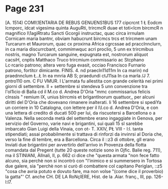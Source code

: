 # Page 231

[A. 1514) COMl\1ENTARlA DE REBUS GENUENS1BUS 177 cipcrcnt 1 Ł Eodcm lcmporc, idcat vigesima quinta AuguRti, trircmcR duae et toti<lcm bircmcR n magnifico l\1agiRtratu Sancti Gcorgii instructac, quac circa irrnulam Cornicam maria bantnr, obviam habucrunt bircmcs trcs et trircmem unam Turcarurn et Maurorum, quac cx proxirna Africa cgrcssae ad pracclnnclurn, in ca maria discurrcbant, commimwquc acri proclio, 5 unn ex trircmibus nostris, magno Turcarum sanguine, expugnata est, nostrorum aliquot cacsiH, cnptis Matthaco Truco trircmium commissario ac Stcphano Lc·rcario patrono; altera vero fuga evasit, occiao Francisco Furnario patrono, fortitcr dimicante. FINIS. 4. nd praecln11d11m In ca marin) nd praednnclum Ł..Ł In ea mnria AB S; praedundi ctJ11sa In ca marla /J 7. pntro110 om. C FU VMUR. l L'armata fu allestita con grande celerità nei primi giorni di settembre. Il + settembre si stendeva 5 unn convenzione tra l'ol1ìcio di Balla cd il M.co d. Andrea D'Oria "mmc commissarius felicis clnssis " remium IX, unius blrrcmis et brlgantlnorum quattuor,, per alcuni diritti del D'Oria che dovevano rimanere inalterati. li 16 settembre si spediYa un corriere in 10 Catalogna, con lettere per il l\I.co d. Andrea D'Oria, e con una lettera di credito di ducati 500 per lui, da riscuotersi a Barcellona o a Valenza. Nella seconda metà del settembre erano ingaggiate in Genova, per servizio del Governo, varie navi e brigantini, sui quali 15 sl sarebbe imbarcato Gian Luigi della Vinaia, con ot- T. XXIV, PŁ VIII - I:l. tanta stipendiati; assai probabilmente si trattava di rinforzi da invinrsi al Doria che, verso la fine di tembre, era a Barcellona. Circa il ::z3 di ottobre, gll erano Inviati due brigantini per avvertirlo dell'arrivo in Provenza della flotta comandata dal Pregent (tutte 20 queste notizie sono in Ojfic. Balie reg. 711), ma il STINIANI, Àllnali, II, p. 662 ci dice che "questa armata "non fece fatto alcuno, sia perchè non si incontrò con "l'inimico e si summersero in Tortosa due galere, sia "perchè non si curò di combattere col capitano Periglan, ::z5 "cosa che avria potuto e dovuto fare, ma non volse "(come dice il proverbio) la gatta"' Cf. anche CH. DE LA RoNçIERE, Hist. de la .Aiar. franç., III, pp. 126-l:l7.